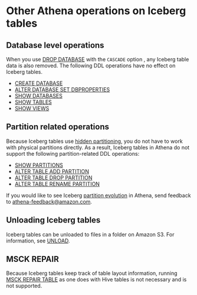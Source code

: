 # Other Athena operations on Iceberg tables<a name="querying-iceberg-additional-operations"></a>

## Database level operations<a name="querying-iceberg-additional-operations-database-level-operations"></a>

When you use [DROP DATABASE](drop-database.md) with the `CASCADE` option , any Iceberg table data is also removed\. The following DDL operations have no effect on Iceberg tables\.
+ [CREATE DATABASE](create-database.md)
+ [ALTER DATABASE SET DBPROPERTIES](alter-database-set-dbproperties.md)
+ [SHOW DATABASES](show-databases.md)
+ [SHOW TABLES](show-tables.md)
+ [SHOW VIEWS](show-views.md)

## Partition related operations<a name="querying-iceberg-additional-operations-partition-related-operations"></a>

Because Iceberg tables use [hidden partitioning](https://iceberg.apache.org/docs/latest/partitioning/#icebergs-hidden-partitioning), you do not have to work with physical partitions directly\. As a result, Iceberg tables in Athena do not support the following partition\-related DDL operations:
+ [SHOW PARTITIONS](show-partitions.md)
+ [ALTER TABLE ADD PARTITION](alter-table-add-partition.md)
+ [ALTER TABLE DROP PARTITION](alter-table-drop-partition.md)
+ [ALTER TABLE RENAME PARTITION](alter-table-rename-partition.md)

If you would like to see Iceberg [ partition evolution](https://iceberg.apache.org/docs/latest/evolution/#partition-evolution) in Athena, send feedback to [athena\-feedback@amazon\.com](mailto:athena-feedback@amazon.com)\.

## Unloading Iceberg tables<a name="querying-iceberg-additional-operations-unload-iceberg-table"></a>

Iceberg tables can be unloaded to files in a folder on Amazon S3\. For information, see [UNLOAD](unload.md)\.

## MSCK REPAIR<a name="querying-iceberg-additional-operations-msck-repair"></a>

Because Iceberg tables keep track of table layout information, running [MSCK REPAIR TABLE](msck-repair-table.md) as one does with Hive tables is not necessary and is not supported\.